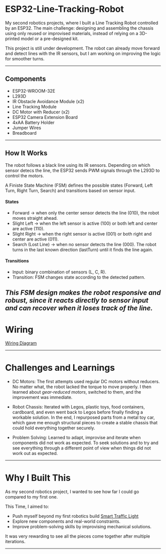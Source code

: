 # ESP32-Line-Tracking-Robot

My second robotics projects, where I built a Line Tracking Robot controlled by an ESP32. 
The main challenge: designing and assembling the chassis using only reused or improvised materials, instead of relying on a 3D-printed model or a pre-designed kit.

This project is still under development. The robot can already move forward and detect lines with the IR sensors, but I am working on improving the logic for smoother turns.

---

## Components 
 
- ESP32-WROOM-32E
- L293D
- IR Obstacle Avoidance Module (x2)
- Line Tracking Module
- DC Motor with Reducer (x2)
- ESP32 Camera Extension Board
- 4xAA Battery Holder
- Jumper Wires
- Breadboard

---

## How It Works

The robot follows a black line using its IR sensors. Depending on which sensor detecs the line, the ESP32 sends PWM signals through the L293D to control the motors. 

A Finiste State Machine (FSM) defines the possible states (Forward, Left Turn, Right Turn, Search) and transitions based on sensor input. 



#### States
- Forward → when only the center sensor detects the line (010), the robot moves straight ahead.
- Slight Left → when the left sensor is active (100) or both left and center are active (110).
- Slight Right → when the right sensor is active (001) or both right and center are active (011).
- Search (Lost Line) → when no sensor detects the line (000). The robot turns in the last known direction (lastTurn) until it finds the line again.

#### Transitions
- Input: binary combination of sensors (L, C, R).
- Transition: FSM changes state according to the detected pattern.

*This FSM design makes the robot responsive and robust, since it reacts directly to sensor input and can recover when it loses track of the line.*
---

# Wiring

[Wiring Diagram](LTM_WD.png)

---

# Challenges and Learnings

- DC Motors: 
The first attempts used regular DC motors without reducers. No matter what, the robot lacked the torque to move properly. I then learned about *gear-reduced motors*, switched to them, and the improvement was immediate. 

- Robot Chassis: 
Iterated with Legos, plastic toys, food containers, cardboard, and even went back to Legos before finally finding a workable solution. In the end, I repurposed parts from a metal toy car, which gave me enough structural pieces to create a stable chassis that could hold everything together securely. 

- Problem Solving: 
Learned to adapt, improvise and iterate when components did not work as expected. To seek solutions and to try and see everything through a different point of view when things did not work out as expected.

---

# Why I Built This

As my second robotics project, I wanted to see how far I could go compared to my first one. 

This Time, I aimed to: 

- Push myself beyond my first robotics build [Smart Traffic Light](https://github.com/pinedaangel20/smart-traffic-light-esp32-lcd-button)
- Explore new components and real-world constraints.
- Improve problem-solving skills by improvising mechanical solutions. 

It was very rewarding to see all the pieces come together after multiple iterations. 

---



